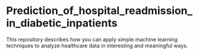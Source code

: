 # Prediction_of_hospital_readmission_in_diabetic_inpatients
This repository describes how you can apply simple machine learning techniques to analyze healthcare data in interesting and meaningful ways.
